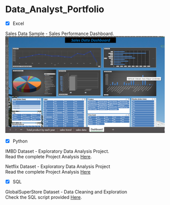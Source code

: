 # Data_Analyst_Portfolio

- [x] Excel

Sales Data Sample - Sales Performance Dashboard.  
![Dashboard](Images/Sales.png)

- [x] Python

IMBD Dataset - Exploratory Data Analysis Project.  
Read the complete Project Analysis [Here](imdb.ipynb).

Netflix Dataset - Exploratory Data Analysis Project  
Read the complete Project Analysis [Here](Netfliix.ipynb)

- [x] SQL

GlobalSuperStore Dataset - Data Cleaning and Exploration  
Check the SQL script provided [Here](globalSuperStore.sql).


